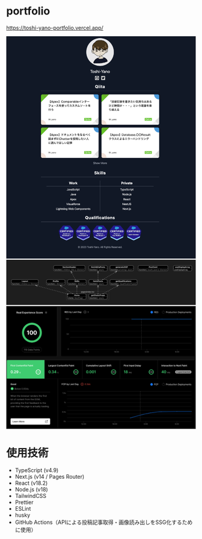 # portfolio

https://toshi-yano-portfolio.vercel.app/

![デモ画像](@Image/README/2023-01-18-08-42-11.png)
![コンポーネント](@Image/README/2023-01-28-23-11-48.png)
![分析](@Image/README/2023-01-18-08-49-13.png)

# 使用技術
- TypeScript (v4.9)
- Next.js (v14 / Pages Router)
- React (v18.2)
- Node.js (v18)
- TailwindCSS
- Prettier
- ESLint
- husky
- GitHub Actions（APIによる投稿記事取得・画像読み出しをSSG化するために使用）
